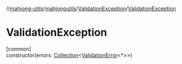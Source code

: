 //[mahjong-utils](../../../index.md)/[mahjongutils](../index.md)/[ValidationException](index.md)/[ValidationException](-validation-exception.md)

# ValidationException

[common]\
constructor(errors: [Collection](https://kotlinlang.org/api/latest/jvm/stdlib/kotlin.collections/-collection/index.html)&lt;[ValidationError](../-validation-error/index.md)&lt;*&gt;&gt;)
